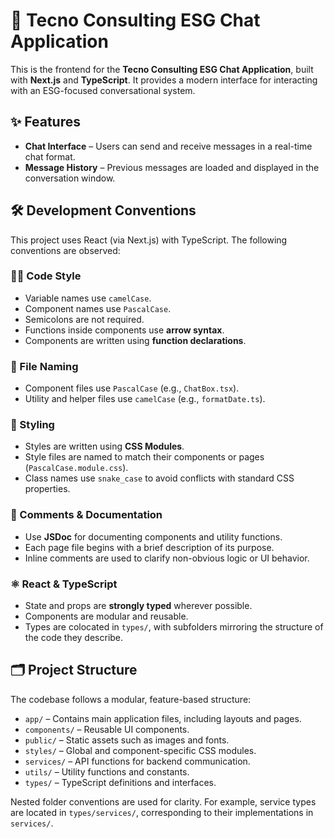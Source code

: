 # 💬 Tecno Consulting ESG Chat Application

This is the frontend for the **Tecno Consulting ESG Chat Application**, built with **Next.js** and **TypeScript**. It provides a modern interface for interacting with an ESG-focused conversational system.

## ✨ Features

- **Chat Interface** – Users can send and receive messages in a real-time chat format.
- **Message History** – Previous messages are loaded and displayed in the conversation window.

## 🛠️ Development Conventions

This project uses React (via Next.js) with TypeScript. The following conventions are observed:

### 🧑‍💻 Code Style

- Variable names use `camelCase`.
- Component names use `PascalCase`.
- Semicolons are not required.
- Functions inside components use **arrow syntax**.
- Components are written using **function declarations**.

### 📁 File Naming

- Component files use `PascalCase` (e.g., `ChatBox.tsx`).
- Utility and helper files use `camelCase` (e.g., `formatDate.ts`).

### 🎨 Styling

- Styles are written using **CSS Modules**.
- Style files are named to match their components or pages (`PascalCase.module.css`).
- Class names use `snake_case` to avoid conflicts with standard CSS properties.

### 🧾 Comments & Documentation

- Use **JSDoc** for documenting components and utility functions.
- Each page file begins with a brief description of its purpose.
- Inline comments are used to clarify non-obvious logic or UI behavior.

### ⚛️ React & TypeScript

- State and props are **strongly typed** wherever possible.
- Components are modular and reusable.
- Types are colocated in `types/`, with subfolders mirroring the structure of the code they describe.

## 🗂️ Project Structure

The codebase follows a modular, feature-based structure:

- `app/` – Contains main application files, including layouts and pages.
- `components/` – Reusable UI components.
- `public/` – Static assets such as images and fonts.
- `styles/` – Global and component-specific CSS modules.
- `services/` – API functions for backend communication.
- `utils/` – Utility functions and constants.
- `types/` – TypeScript definitions and interfaces.

Nested folder conventions are used for clarity. For example, service types are located in `types/services/`, corresponding to their implementations in `services/`.
